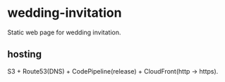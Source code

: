# wedding-invitation

Static web page for wedding invitation.

## hosting

S3 + Route53(DNS) + CodePipeline(release) + CloudFront(http -> https).
